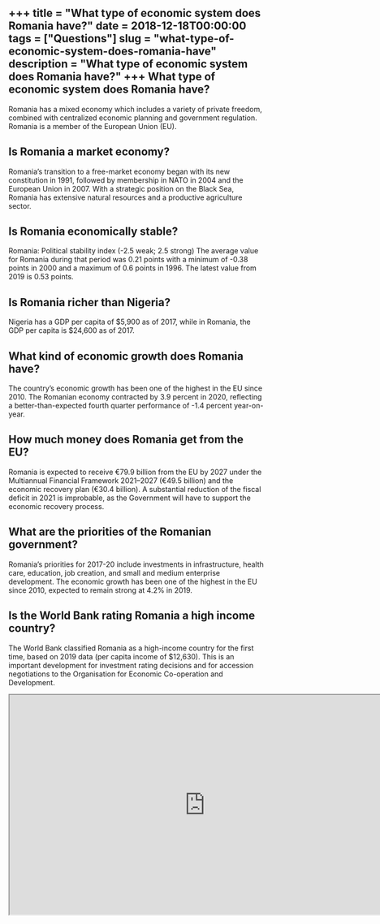 +++
title = "What type of economic system does Romania have?"
date = 2018-12-18T00:00:00
tags = ["Questions"]
slug = "what-type-of-economic-system-does-romania-have"
description = "What type of economic system does Romania have?"
+++
What type of economic system does Romania have?
-----------------------------------------------

Romania has a mixed economy which includes a variety of private freedom, combined with centralized economic planning and government regulation. Romania is a member of the European Union (EU).

Is Romania a market economy?
----------------------------

Romania’s transition to a free-market economy began with its new constitution in 1991, followed by membership in NATO in 2004 and the European Union in 2007. With a strategic position on the Black Sea, Romania has extensive natural resources and a productive agriculture sector.

Is Romania economically stable?
-------------------------------

Romania: Political stability index (-2.5 weak; 2.5 strong) The average value for Romania during that period was 0.21 points with a minimum of -0.38 points in 2000 and a maximum of 0.6 points in 1996. The latest value from 2019 is 0.53 points.

Is Romania richer than Nigeria?
-------------------------------

Nigeria has a GDP per capita of $5,900 as of 2017, while in Romania, the GDP per capita is $24,600 as of 2017.

What kind of economic growth does Romania have?
-----------------------------------------------

The country’s economic growth has been one of the highest in the EU since 2010. The Romanian economy contracted by 3.9 percent in 2020, reflecting a better-than-expected fourth quarter performance of -1.4 percent year-on-year.

How much money does Romania get from the EU?
--------------------------------------------

Romania is expected to receive €79.9 billion from the EU by 2027 under the Multiannual Financial Framework 2021–2027 (€49.5 billion) and the economic recovery plan (€30.4 billion). A substantial reduction of the fiscal deficit in 2021 is improbable, as the Government will have to support the economic recovery process.

What are the priorities of the Romanian government?
---------------------------------------------------

Romania’s priorities for 2017-20 include investments in infrastructure, health care, education, job creation, and small and medium enterprise development. The economic growth has been one of the highest in the EU since 2010, expected to remain strong at 4.2% in 2019.

Is the World Bank rating Romania a high income country?
-------------------------------------------------------

The World Bank classified Romania as a high-income country for the first time, based on 2019 data (per capita income of $12,630). This is an important development for investment rating decisions and for accession negotiations to the Organisation for Economic Co-operation and Development.

<iframe allow="accelerometer; autoplay; clipboard-write; encrypted-media; gyroscope; picture-in-picture" allowfullscreen="" class="__youtube_prefs__  epyt-is-override  no-lazyload" data-no-lazy="1" data-origheight="433" data-origwidth="770" data-skipgform_ajax_framebjll="" height="433" id="_ytid_14804" loading="lazy" src="https://www.youtube.com/embed/a6TCymNEiJg?enablejsapi=1&autoplay=0&cc_load_policy=0&cc_lang_pref=&iv_load_policy=1&loop=0&modestbranding=0&rel=1&fs=1&playsinline=0&autohide=2&theme=dark&color=red&controls=1&" title="YouTube player" width="770"></iframe>
